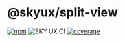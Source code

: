 # @skyux/split-view

[![npm](https://img.shields.io/npm/v/@skyux/split-view.svg)](https://www.npmjs.com/package/@skyux/split-view)
![SKY UX CI](https://github.com/blackbaud/skyux-split-view/workflows/SKY%20UX%20CI/badge.svg)
[![coverage](https://codecov.io/gh/blackbaud/skyux-split-view/branch/master/graphs/badge.svg?branch=master)](https://codecov.io/gh/blackbaud/skyux-split-view/branch/master)
